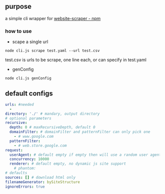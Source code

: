 ## purpose

a simple cli wrapper for [website-scraper - npm](https://www.npmjs.com/package/website-scraper)

### how to use

* scape a single url


```
node cli.js scrape test.yaml --url test.csv
```

test.csv is urls to be scrape, one line each, or can specify in test.yaml


* genConfig

```
node cli.js genConfig

```


## default configs

```yaml
urls: #needed
  - 
directory: './' # mandary, output directory
# optional parameters
recursive:  
  depth: 0 # maxRecursiveDepth, default 0 
  domainFilter: # domainFilter and patternFilter can only pick one
    - # www.google.com
  patternFilter:
    - # web.store.google.com
request:
  userAgent: # default empty if empty then will use a random user agent
  concurrency: 10000 
  renderer: # default empty, no dynamic js site support
    # phantom:
# defaults
sources: [] # download html only
filenameGenerator: bySiteStructure
ignoreErrors: true

```